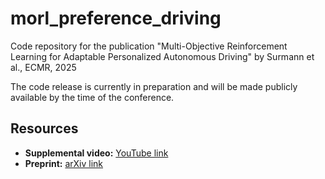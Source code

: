 # morl_preference_driving
Code repository for the publication "Multi-Objective Reinforcement Learning for Adaptable Personalized Autonomous Driving" by Surmann et al., ECMR, 2025

The code release is currently in preparation and will be made publicly available by the time of the conference.

## Resources

- **Supplemental video:** [YouTube link](https://www.youtube.com/watch?v=2brpyC_edHw&ab_channel=HumanoidsBonn)  
- **Preprint:** [arXiv link](https://arxiv.org/abs/2505.05223)  
